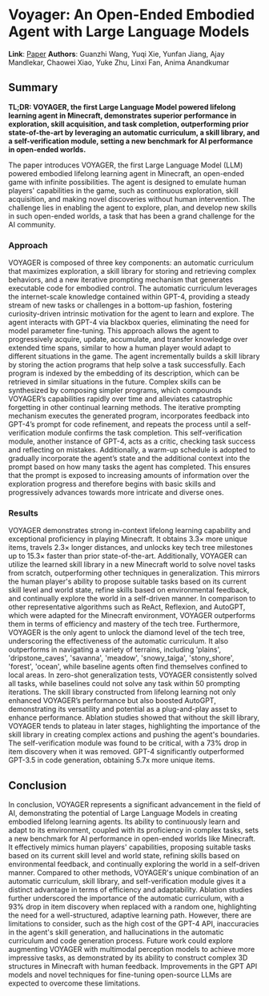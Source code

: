 <!--- Created using: gpt-4 --->
<!--- Reviewed: False --->
# Voyager: An Open-Ended Embodied Agent with Large Language Models

**Link**: [Paper](http://arxiv.org/pdf/2305.16291v1)
**Authors**: Guanzhi Wang, Yuqi Xie, Yunfan Jiang, Ajay Mandlekar, Chaowei Xiao, Yuke Zhu, Linxi Fan, Anima Anandkumar

## Summary

**TL;DR: VOYAGER, the first Large Language Model powered lifelong learning agent in Minecraft, demonstrates superior performance in exploration, skill acquisition, and task completion, outperforming prior state-of-the-art by leveraging an automatic curriculum, a skill library, and a self-verification module, setting a new benchmark for AI performance in open-ended worlds.**

The paper introduces VOYAGER, the first Large Language Model (LLM) powered embodied lifelong learning agent in Minecraft, an open-ended game with infinite possibilities. The agent is designed to emulate human players' capabilities in the game, such as continuous exploration, skill acquisition, and making novel discoveries without human intervention. The challenge lies in enabling the agent to explore, plan, and develop new skills in such open-ended worlds, a task that has been a grand challenge for the AI community.

### Approach

VOYAGER is composed of three key components: an automatic curriculum that maximizes exploration, a skill library for storing and retrieving complex behaviors, and a new iterative prompting mechanism that generates executable code for embodied control. The automatic curriculum leverages the internet-scale knowledge contained within GPT-4, providing a steady stream of new tasks or challenges in a bottom-up fashion, fostering curiosity-driven intrinsic motivation for the agent to learn and explore. The agent interacts with GPT-4 via blackbox queries, eliminating the need for model parameter fine-tuning. This approach allows the agent to progressively acquire, update, accumulate, and transfer knowledge over extended time spans, similar to how a human player would adapt to different situations in the game. The agent incrementally builds a skill library by storing the action programs that help solve a task successfully. Each program is indexed by the embedding of its description, which can be retrieved in similar situations in the future. Complex skills can be synthesized by composing simpler programs, which compounds VOYAGER’s capabilities rapidly over time and alleviates catastrophic forgetting in other continual learning methods. The iterative prompting mechanism executes the generated program, incorporates feedback into GPT-4’s prompt for code refinement, and repeats the process until a self-verification module confirms the task completion. This self-verification module, another instance of GPT-4, acts as a critic, checking task success and reflecting on mistakes. Additionally, a warm-up schedule is adopted to gradually incorporate the agent’s state and the additional context into the prompt based on how many tasks the agent has completed. This ensures that the prompt is exposed to increasing amounts of information over the exploration progress and therefore begins with basic skills and progressively advances towards more intricate and diverse ones.
### Results

VOYAGER demonstrates strong in-context lifelong learning capability and exceptional proficiency in playing Minecraft. It obtains 3.3× more unique items, travels 2.3× longer distances, and unlocks key tech tree milestones up to 15.3× faster than prior state-of-the-art. Additionally, VOYAGER can utilize the learned skill library in a new Minecraft world to solve novel tasks from scratch, outperforming other techniques in generalization. This mirrors the human player's ability to propose suitable tasks based on its current skill level and world state, refine skills based on environmental feedback, and continually explore the world in a self-driven manner. In comparison to other representative algorithms such as ReAct, Reflexion, and AutoGPT, which were adapted for the Minecraft environment, VOYAGER outperforms them in terms of efficiency and mastery of the tech tree. Furthermore, VOYAGER is the only agent to unlock the diamond level of the tech tree, underscoring the effectiveness of the automatic curriculum. It also outperforms in navigating a variety of terrains, including 'plains', 'dripstone_caves', 'savanna', 'meadow', 'snowy_taiga', 'stony_shore', 'forest', 'ocean', while baseline agents often find themselves confined to local areas. In zero-shot generalization tests, VOYAGER consistently solved all tasks, while baselines could not solve any task within 50 prompting iterations. The skill library constructed from lifelong learning not only enhanced VOYAGER’s performance but also boosted AutoGPT, demonstrating its versatility and potential as a plug-and-play asset to enhance performance. Ablation studies showed that without the skill library, VOYAGER tends to plateau in later stages, highlighting the importance of the skill library in creating complex actions and pushing the agent's boundaries. The self-verification module was found to be critical, with a 73% drop in item discovery when it was removed. GPT-4 significantly outperformed GPT-3.5 in code generation, obtaining 5.7x more unique items.
## Conclusion

In conclusion, VOYAGER represents a significant advancement in the field of AI, demonstrating the potential of Large Language Models in creating embodied lifelong learning agents. Its ability to continuously learn and adapt to its environment, coupled with its proficiency in complex tasks, sets a new benchmark for AI performance in open-ended worlds like Minecraft. It effectively mimics human players' capabilities, proposing suitable tasks based on its current skill level and world state, refining skills based on environmental feedback, and continually exploring the world in a self-driven manner. Compared to other methods, VOYAGER's unique combination of an automatic curriculum, skill library, and self-verification module gives it a distinct advantage in terms of efficiency and adaptability. Ablation studies further underscored the importance of the automatic curriculum, with a 93% drop in item discovery when replaced with a random one, highlighting the need for a well-structured, adaptive learning path. However, there are limitations to consider, such as the high cost of the GPT-4 API, inaccuracies in the agent's skill generation, and hallucinations in the automatic curriculum and code generation process. Future work could explore augmenting VOYAGER with multimodal perception models to achieve more impressive tasks, as demonstrated by its ability to construct complex 3D structures in Minecraft with human feedback. Improvements in the GPT API models and novel techniques for fine-tuning open-source LLMs are expected to overcome these limitations.
